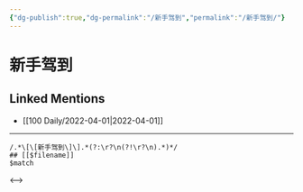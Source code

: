 ```yaml
---
{"dg-publish":true,"dg-permalink":"/新手驾到","permalink":"/新手驾到/"}
---
```


# 新手驾到

## Linked Mentions
- [[100 Daily/2022-04-01\|2022-04-01]]


---

```expander
/.*\[\[新手驾到\]\].*(?:\r?\n(?!\r?\n).*)*/
## [[$filename]]
$match
```

<-->